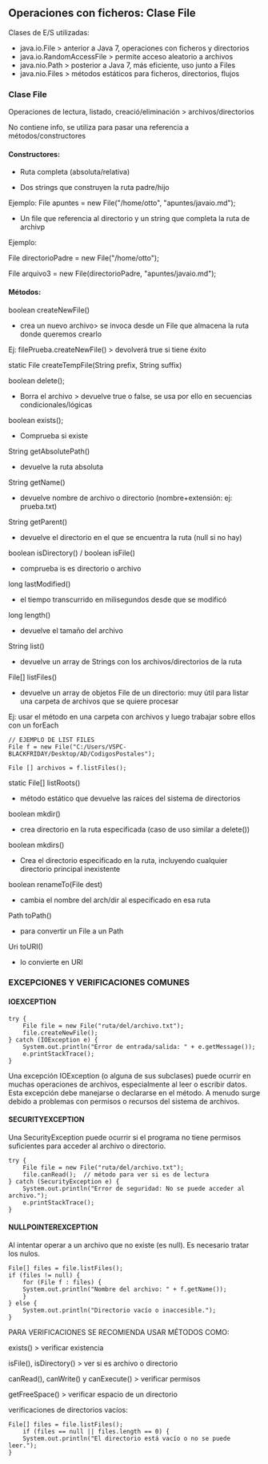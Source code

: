 ## Operaciones con ficheros: Clase File

Clases de E/S utilizadas:

- java.io.File > anterior a Java 7, operaciones con ficheros y directorios
- java.io.RandomAccessFile > permite acceso aleatorio a archivos
- java.nio.Path > posterior a Java 7, más eficiente, uso junto a Files
- java.nio.Files > métodos estáticos para ficheros, directorios, flujos

### Clase File

Operaciones de lectura, listado, creació/eliminación > archivos/directorios

No contiene info, se utiliza para pasar una referencia a métodos/constructores

#### Constructores:

- Ruta completa (absoluta/relativa)

- Dos strings que construyen la ruta padre/hijo

Ejemplo:
File apuntes = new File("/home/otto", "apuntes/javaio.md");

- Un file que referencia al directorio y un string que completa la ruta de archivp

Ejemplo:

File directorioPadre = new File("/home/otto");

File arquivo3 = new File(directorioPadre, "apuntes/javaio.md");

#### Métodos:

boolean createNewFile()

- crea un nuevo archivo> se invoca desde un File que almacena la ruta donde queremos crearlo

Ej: filePrueba.createNewFile() > devolverá true si tiene éxito

static File createTempFile(String prefix, String suffix)

boolean delete();

- Borra el archivo > devuelve true o false, se usa por ello en secuencias condicionales/lógicas

boolean exists();

- Comprueba si existe

String getAbsolutePath()

- devuelve la ruta absoluta

String getName()

- devuelve nombre de archivo o directorio (nombre+extensión: ej: prueba.txt)

String getParent()

- devuelve el directorio en el que se encuentra la ruta (null si no hay)

boolean isDirectory() / boolean isFile()

- comprueba is es directorio o archivo

long lastModified()

- el tiempo transcurrido en milisegundos desde que se modificó

long length()

- devuelve el tamaño del archivo

String list()

- devuelve un array de Strings con los archivos/directorios de la ruta

File[] listFiles()

- devuelve un array de objetos File de un directorio: muy útil para listar una carpeta de archivos que se quiere procesar

Ej: usar el método en una carpeta con archivos y luego trabajar sobre ellos con un forEach

    // EJEMPLO DE LIST FILES
    File f = new File("C:/Users/VSPC-BLACKFRIDAY/Desktop/AD/CodigosPostales");
    
    File [] archivos = f.listFiles();

static File[] listRoots()

- método estático que devuelve las raíces del sistema de directorios

boolean mkdir()

- crea directorio en la ruta especificada (caso de uso similar a delete())

boolean mkdirs()

- Crea el directorio especificado en la ruta, incluyendo cualquier directorio principal inexistente

boolean renameTo(File dest)

- cambia el nombre del arch/dir al especificado en esa ruta

Path toPath()

- para convertir un File a un Path

Uri toURI()

- lo convierte en URI

### EXCEPCIONES Y VERIFICACIONES COMUNES

#### IOEXCEPTION

    try {
        File file = new File("ruta/del/archivo.txt");
        file.createNewFile();
    } catch (IOException e) {
        System.out.println("Error de entrada/salida: " + e.getMessage());
        e.printStackTrace();
    }

Una excepción IOException (o alguna de sus subclases) puede ocurrir en muchas operaciones de archivos, 
especialmente al leer o escribir datos.
Esta excepción debe manejarse o declararse en el método. 
A menudo surge debido a problemas con permisos o recursos del sistema de archivos.

#### SECURITYEXCEPTION

Una SecurityException puede ocurrir si el programa no tiene permisos suficientes
para acceder al archivo o directorio.

    try {
        File file = new File("ruta/del/archivo.txt");
        file.canRead();  // método para ver si es de lectura
    } catch (SecurityException e) {
        System.out.println("Error de seguridad: No se puede acceder al archivo.");
        e.printStackTrace();
    }

#### NULLPOINTEREXCEPTION

Al intentar operar a un archivo que no existe (es null). Es necesario tratar los nulos.

    File[] files = file.listFiles();
    if (files != null) {
        for (File f : files) {
        System.out.println("Nombre del archivo: " + f.getName());
        }
    } else {
        System.out.println("Directorio vacío o inaccesible.");
    }


PARA VERIFICACIONES SE RECOMIENDA USAR MÉTODOS COMO:

exists() > verificar existencia 

isFile(), isDirectory() > ver si es archivo o directorio

canRead(), canWrite() y canExecute() > verificar permisos

getFreeSpace() > verificar espacio de un directorio

verificaciones de directorios vacíos:

    File[] files = file.listFiles();
        if (files == null || files.length == 0) {
        System.out.println("El directorio está vacío o no se puede leer.");
    }

